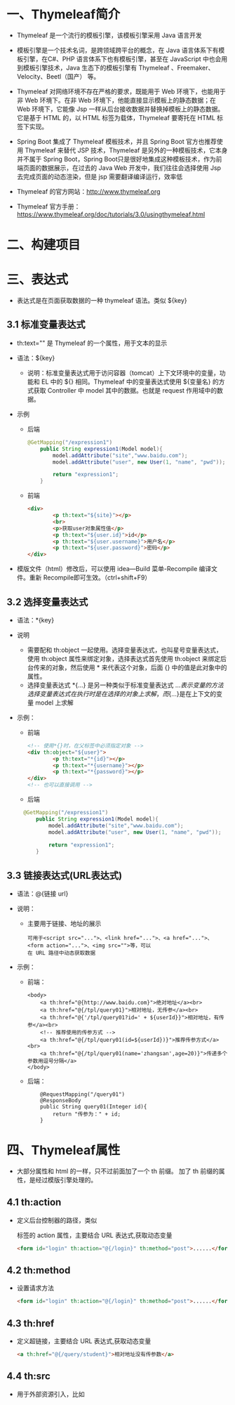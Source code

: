 # 一、Thymeleaf简介

- Thymeleaf 是一个流行的模板引擎，该模板引擎采用 Java 语言开发
- 模板引擎是一个技术名词，是跨领域跨平台的概念，在 Java 语言体系下有模板引擎，在C#、PHP 语言体系下也有模板引擎，甚至在 JavaScript 中也会用到模板引擎技术，Java 生态下的模板引擎有 Thymeleaf 、Freemaker、Velocity、Beetl（国产） 等。

- Thymeleaf 对网络环境不存在严格的要求，既能用于 Web 环境下，也能用于非 Web 环境下。在非 Web 环境下，他能直接显示模板上的静态数据；在 Web 环境下，它能像 Jsp 一样从后台接收数据并替换掉模板上的静态数据。它是基于 HTML 的，以 HTML 标签为载体，Thymeleaf 要寄托在 HTML 标签下实现。

- Spring Boot 集成了 Thymeleaf 模板技术，并且 Spring Boot 官方也推荐使用 Thymeleaf 来替代 JSP 技术，Thymeleaf 是另外的一种模板技术，它本身并不属于 Spring Boot，Spring Boot只是很好地集成这种模板技术，作为前端页面的数据展示，在过去的 Java Web 开发中，我们往往会选择使用 Jsp 去完成页面的动态渲染，但是 jsp 需要翻译编译运行，效率低

- Thymeleaf 的官方网站：http://www.thymeleaf.org

- Thymeleaf 官方手册：https://www.thymeleaf.org/doc/tutorials/3.0/usingthymeleaf.html

# 二、构建项目



# 三、表达式

- 表达式是在页面获取数据的一种 thymeleaf 语法。类似 ${key}

## 3.1 标准变量表达式

- th:text="" 是 Thymeleaf 的一个属性，用于文本的显示

- 语法：${key}

  - 说明：标准变量表达式用于访问容器（tomcat）上下文环境中的变量，功能和 EL 中的 ${} 相同。Thymeleaf 中的变量表达式使用 ${变量名} 的方式获取 Controller 中 model 其中的数据。也就是 request 作用域中的数据。

- 示例

  - 后端

    ```java
    @GetMapping("/expression1")
        public String expression1(Model model){
            model.addAttribute("site","www.baidu.com");
            model.addAttribute("user", new User(1, "name", "pwd"));
    
            return "expression1";
        }
    ```

  - 前端

    ```html
    <div>
            <p th:text="${site}"></p>
            <br>
            <p>获取user对象属性值</p>
            <p th:text="${user.id}">id</p>
            <p th:text="${user.username}">用户名</p>
            <p th:text="${user.password}">密码</p>
    </div>
    ```

- 模版文件（html）修改后，可以使用 idea—Build 菜单-Recompile 编译文件。重新 Recompile即可生效。（ctrl+shift+F9）

## 3.2 选择变量表达式

- 语法：*{key}

- 说明

  - 需要配和 th:object 一起使用。选择变量表达式，也叫星号变量表达式，使用 th:object 属性来绑定对象，选择表达式首先使用 th:object 来绑定后台传来的对象，然后使用 * 来代表这个对象，后面 {} 中的值是此对象中的属性。
  - 选择变量表达式 *{...} 是另一种类似于标准变量表达式 ${...} 表示变量的方法选择变量表达式在执行时是在选择的对象上求解，而${...}是在上下文的变量 model 上求解

- 示例：

  - 前端

    ```html
    <!-- 使用*{}时，在父标签中必须指定对象 -->
    <div th:object="${user}">
            <p th:text="*{id}"></p>
            <p th:text="*{username}"></p>
            <p th:text="*{password}"></p>
    </div>
    <!-- 也可以直接调用 -->
    ```
    
  - 后端
  ```java
    @GetMapping("/expression1")
        public String expression1(Model model){
            model.addAttribute("site","www.baidu.com");
            model.addAttribute("user", new User(1, "name", "pwd"));
    
            return "expression1";
        }
  ```

## 3.3 链接表达式(URL表达式)

- 语法：@{链接 url}

- 说明：

  - 主要用于链接、地址的展示

    ```
    可用于<script src="...">、<link href="...">、<a href="...">、<form action="...">、<img src="">等，可以
    在 URL 路径中动态获取数据
    ```

- 示例：

  - 前端：

    ```
    <body>
        <a th:href="@{http://www.baidu.com}">绝对地址</a><br>
        <a th:href="@{/tpl/query01}">相对地址，无传参</a><br>
        <a th:href="@{'/tpl/query01?id=' + ${userId}}">相对地址，有传参</a><br>
        <!-- 推荐使用的传参方式 -->
        <a th:href="@{/tpl/query01(id=${userId})}">推荐传参方式</a><br>
        <a th:href="@{/tpl/query01(name='zhangsan',age=20)}">传递多个参数用逗号分隔</a>
    </body>
    ```

  - 后端：

    ```
        @RequestMapping("/query01")
        @ResponseBody
        public String query01(Integer id){
            return "传参为：" + id;
        }
    ```

# 四、Thymeleaf属性

- 大部分属性和 html 的一样，只不过前面加了一个 th 前缀。 加了 th 前缀的属性，是经过模版引擎处理的。

## 4.1 th:action

- 定义后台控制器的路径，类似<form>标签的 action 属性，主要结合 URL 表达式,获取动态变量

  ```html
  <form id="login" th:action="@{/login}" th:method="post">......</form>
  ```

## 4.2 th:method

- 设置请求方法

  ```html
  <form id="login" th:action="@{/login}" th:method="post">......</form>
  ```

## 4.3 th:href

- 定义超链接，主要结合 URL 表达式,获取动态变量

  ```html
  <a th:href="@{/query/student}">相对地址没有传参数</a>
  ```

## 4.4 th:src

- 用于外部资源引入，比如<script>标签的 src 属性，<img>标签的 src 属性，常与@{}表达式结合使用，在 SpringBoot 项目的静态资源都放到 resources 的 static 目录下，放到 static 路径下的内容，写路径时不需要写上 static

  ```html
  <script type="text/javascript" th:src="@{/js/jquery-3.4.1.js}"></script>
  ```

## 4.5 th:text

- 用于文本的显示，该属性显示的文本在标签体中，如果是文本框，数据会在文本框外显示，要想显示在文本框内，使用 th:value

  ```html
  <input type="text" id="realName" name="reaName" th:text="${realName}">
  ```

## 4.6 th:style

- 设置样式

  ```html
  <a th:onclick="'fun1('+${user.id}+')'" th:style="'color:red'">点击我</a>
  ```

# 五、th:each

- 这个属性非常常用，比如从后台传来一个对象集合那么就可以使用此属性遍历输出，它与JSTL 中的<c: forEach>类似，此属性既可以循环遍历集合，也可以循环遍历数组及 Map。
- 语法说明：th:each="user, iterStat : ${userlist}"中的 ${userList} 是后台传过来的集合
  - user：定义变量，去接收遍历${userList}集合中的一个数据
  - iterStat：${userList} 循环体的信息
  - 其中 user 及 iterStat 自己可以随便取名
  - iterStat 是循环体的信息，通过该变量可以获取如下信息
    - index: 当前迭代对象的 index（从 0 开始计算）
    - count: 当前迭代对象的个数（从 1 开始计算）这两个用的较多
    - size: 被迭代对象的大小
    - current: 当前迭代变量
    - even/odd: 布尔值，当前循环是否是偶数/奇数（从 0 开始计算）
    - first: 布尔值，当前循环是否是第一个
    - last: 布尔值，当前循环是否是最后一个
  - 注意：循环体信息 interStat 也可以不定义，则默认采用迭代变量加上 Stat 后缀，即userStat

## 5.1 List循环

- 前端：

  ```html
          <h3>List循环遍历</h3>
          <!-- 第一种方式： -->
          <div>
              <p th:each="user,state:${userList}" th:text="${user} + ${state.index} + '当前迭代数量' + ${state.count} + '大小：' + ${state.size}"></p>
          </div>
          <!-- 第二种方式： -->
          <div th:each="u:${userList}">
              <p th:text="${u.id}"></p>
              <p th:text="${u.username}"></p>
              <p th:text="${u.password}"></p>
          </div>
  ```

- 后端：

  ```java
          List<User> userList = new ArrayList<>();
          userList.add(0, new User(1, "用户1", "密码1"));
          userList.add(1, new User(2, "用户2", "密码2"));
          userList.add(2, new User(3, "用户3", "密码3"));
          userList.add(3, new User(4, "用户4", "密码4"));
          request.setAttribute("userList", userList);
  ```

## 5.2 Array循环

- 前端：

  ```html
          <h3>数组遍历</h3>
          <div>
              <p th:each="user,state:${users}" th:text="${user}"></p>
          </div>
          <div th:each="user:${users}">
              <p th:text="${user.id}"></p>
              <p th:text="${user.username}"></p>
              <p th:text="${user.password}"></p>
          </div>
  ```

- 后端：

  ```java
  		User[] users = new User[4];
          users[0] = new User(1, "飞飞1", "密码01");
          users[1] = new User(2, "飞飞2", "密码02");
          users[2] = new User(3, "飞飞3", "密码03");
          users[3] = new User(4, "飞飞4", "密码04");
          request.setAttribute("users", users);
  ```

## 5.3 Map循环

- 前端

  ```html
  		<h3>Map遍历</h3>
          <div th:each="user:${userMap}">
              <p th:text="${user.key}"></p>
              <p th:text="${user.value.id}"></p>
              <p th:text="${user.value.username}"></p>
              <p th:text="${user.value.password}"></p>
          </div>
  ```

- 后端

  ```java
  		Map<String,User> userMap = new HashMap<>();
          userMap.put("user1",new User(1, "安兹1", "密码001"));
          userMap.put("user2",new User(2, "安兹2", "密码002"));
          userMap.put("user3",new User(3, "安兹3", "密码003"));
          userMap.put("user4",new User(4, "安兹4", "密码004"));
          request.setAttribute("userMap", userMap);
  ```

# 六、条件判断if

- 语法：th:if=”boolean 条件” ， 条件为 true 显示体内容

- th:unless 是 th:if 的一个相反操作

- 空字符串是true

- null是false

- 使用示例：

  - 前端

    ```html
    <body>
            <!-- 可以这样写 -->
        	<p th:if="${sex} == '男'">是男的</p>
            <p th:if="${name} != ''">名字</p>
            <p th:if="${isLogin} == true">登陆了</p>
            <p th:if="${age} == 20">年龄是20</p>
            <p th:unless="${sex} != '男'">男</p>
        
        	<!-- 也可以这样写 -->
            <p th:if="${sex == '男'}">是男的</p>
            <p th:if="${name != ''}">名字</p>
            <p th:if="${isLogin == true}">登陆了</p>
            <p th:if="${age == 20}">年龄是20</p>
            <p th:unless="${sex != '男'}">男</p>
    </body>
    ```

  - 后端

    ```java
        @RequestMapping("/if")
        public String ifTest(HttpServletRequest request){
            request.setAttribute("sex", "男");
            request.setAttribute("isLogin", true);
            request.setAttribute("age", 20);
            request.setAttribute("name", "名字");
            return "if-test";
        }
    ```

# 七、switch，case判断语句

- 语法：类似java中的switch-case

- 说明：一旦某个 case 判断值为 true，剩余的 case 则都当做 false，“*”表示默认的case，前面的 case 都不匹配时候，执行默认的 case

- 示例：

  ```html
          <div th:switch="${sex}">
              <p th:case="男">男</p>
              <p th:case="女">女</p>
              <p th:case="*">保密</p>
          </div>
  ```

# 八、th:inline

- th:inline 有三个取值类型 (text, javascript 和 none)

### 8.1 内联text

- 可以让 Thymeleaf 表达式不依赖于 html 标签，直接使用**内敛表达式**[[表达式]]**即可获取动态数据，要求在父级标签上加 **th:inline = “text”属性

- 示例

  ```html
      <body>
          <div th:inline="text">
              姓名：[[${name}]]<br>
              年龄：[[${age}]]<br>
              登录状态：[[${isLogin}]]<br>
          </div>
      </body>
  
  或者：
  
      <body>
          <div>
              姓名：[[${name}]]<br>
              年龄：[[${age}]]<br>
              登录状态：[[${isLogin}]]<br>
          </div>
      </body>
  ```

### 8.2 内联JavaScript

- 可以在 js 中，获取模版中的数据。

- 示例：

  ```html
  <input type="button" onclick="fun()" value="按钮"/>
  
  <script type="text/javascript" th:src="@{/js/jquery-3.4.1.js}"></script>
  <script type="text/javascript" th:inline="javascript">
              function fun(){
                  var name = [[${name}]];
                  var age = [[${age}]];
                  var isLogin = [[${isLogin}]];
                  alert("姓名：" + name + ",年龄:" + age + ",登录状态：" + isLogin);
              }
  </script>
  ```

  

# 九、字面量

### 9.1 文本字面量

- 用单引号'...'包围的字符串为文本字面量

- 示例：

  ```html
  <p th:text="'省：' + ${province} + '市：' + ${city}"></p>
  ```

### 9.2 数字字面量

- 示例

  ```html
  <p th:if="${age > 10}">age > 10</p>
  ```

### 9.3 boolean字面量

- 示例

  ```html
  <p th:if="${isLogin == true}">已登录</p>
  ```

### 9.4 null字面量

- 示例

  ```html
  <p th:if="${name == null}">name为null</p>
  ```

# 十、字符串连接

- 第一种方式：单引号和'+'拼接

  - 示例：

    ```html
    <p th:text="'省：' + ${province} + '市：' + ${city}"></p>
    ```

- 第二种方式：|中间为拼接内容|

  - 示例：

    ```html
    <p th:text="|${province}省${city}市|"></p>
    ```

# 十一、运算符

- 算术运算符：+，-，*，/，%
- 关系比较：>,<,>=,<=(gt,lt,ge,le)
- 相等判断：==,!=(eq,ne)
- 三目运算符：? :

# 十二、Thymeleaf基本对象

- 模板引擎提供了一组内置的对象，这些内置的对象可以直接在模板中使用，这些对象由#号开始引用，我们比较常用的内置对象

## 12.1 #request

- 表示HttpServletRequest

- 示例：

  ```html
  <p th:text="${#request.getAttribute('requestData')}">request作用域</p>
  <p th:text="${#request.getContextPath()}"></p>
  <p th:text="${#request.getServerName()}"></p>
  <p th:text="${#request.getServerPort()}"></p>
  ```

## 12.2 #session

- 表示HttpSession对象

  ```html
  <p th:text="${#session.getAttribute('sessionData')}">session作用域</p>
  ```

## 12.3 session

- 表示HttpSession对象，是#session的简单表示方式

- 实际上是map，只用于获取session作用域中的值，如果要使用session的方法，只能使用#session

  ```html
  <p th:text="${session.sessionData}"></p>
  ```

# 十三、Thymeleaf内置工具类对象

## 13.1 内置工具类对象

- 模板引擎提供的一组功能性内置对象，可以在模板中直接使用这些对象提供的功能方法

- 工作中常使用的数据类型，如集合，时间，数值，可以使用 Thymeleaf 的提供的功能性对象来处理它们

- 内置功能对象前都需要加#号，内置对象一般都以 s 结尾

- 官方手册：http://www.thymeleaf.org/doc/tutorials/3.0/usingthymeleaf.html

  ```
  #dates: java.util.Date 对象的实用方法，<span th:text="${#dates.format(curDate, 'yyyy-MM-dd 
  HH:mm:ss')}"></span>
  #calendars: 和 dates 类似, 但是 java.util.Calendar 对象；
  #numbers: 格式化数字对象的实用方法；
  #strings: 字符串对象的实用方法： contains, startsWith, prepending/appending 等；
  #objects: 对 objects 操作的实用方法；
  #bools: 对布尔值求值的实用方法；
  #arrays: 数组的实用方法；
  #lists: list 的实用方法，比如<span th:text="${#lists.size(datas)}"></span>
  #sets: set 的实用方法；
  #maps: map 的实用方法；
  #aggregates: 对数组或集合创建聚合的实用方法
  ```

### 13.1.1 #dates

- 示例：

  ```html
  <div>
      <p th:text="${#dates.format(myDate,'yyyy-MM-dd')}"></p>
      <p th:text="${#dates.format(myDate,'yyyy-MM-dd HH:mm:ss')}"></p>
      <p th:text="${#dates.year(myDate)}"></p>
      <p th:text="${#dates.month(myDate)}"></p>
      <p th:text="${#dates.day(myDate)}"></p>
      <p th:text="${#dates.createNow()}"></p>
  </div>
  ```

### 13.1.2 #numbers

- 示例：

  ```html
  <div>
      <p th:text="${#numbers.formatCurrency(myNum)}"></p>
      <p th:text="${#numbers.formatDecimal(myNum,5,2)}"></p>
  </div>
  ```

### 13.1.3 #strings

- 示例：

  ```html
  <div>
      <p th:text="${#lists.isEmpty(myList)}"></p>
      <p th:if="!${#lists.isEmpty(myList)}">list非空</p>
      <p th:text="${#lists.size(myList)}"></p>
  </div>
  ```

### 13.1.4 null处理

- 示例：?判断是否为null，如果为null，则不执行

  ```
  <p th:text="${zoo?.dog?.name}"></p>
  ```

# 十四、内容复用

- 自定义模板是复用的行为。可以把一些内容，多次重复使用。

## 14.1 定义模板

- 语法：th:fragment="top" , 定义模板，自定义名称是 top

- 示例：

  ```html
  <div th:fragment="top">
      <p>测试</p>
      <p>www.baidu.com</p>
  </div>
  ```

## 14.2 引用模板

- 语法：~{ templatename :: selector} 或者 templatename :: selector

- 说明：

  - templatename 表示html文件名，selector表示模板的自定义名称
  - include会全部替换原有标签，但是insert会保留父标签

- 示例：

  ```html
  <div th:insert="~{utilObject::top}"></div>
  或者
  <div th:include="utilObject::top"></div>
  ```

## 14.3 整个html文件作为模板

- 第一种方式：

  ```html
  <div th:include="utilObject::html"></div>
  或
  <div th:insert="utilObject::html"></div>
  ```

- 第二种方式：

  ```html
  <div th:include="utilObject"></div>
  或
  <div th:insert="utilObject"></div>
  ```

## 14.4 使用其他目录中的模板

- 第一种方式

  ```
  <div th:insert="common/left::html"></div>
  说明：
  （1）common是目录
  （2）left是html文件名
  ```

- 第二种方式

  ```
  <div th:include="common/left"></div>
  说明：
  （1）common是目录
  （2）left是html文件名
  ```

  